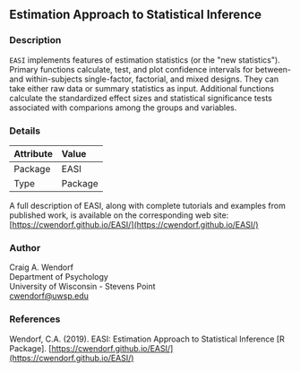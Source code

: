 ## Estimation Approach to Statistical Inference

### Description

`EASI` implements features of estimation statistics (or the "new statistics"). Primary functions calculate, test, and plot confidence intervals for between- and within-subjects single-factor, factorial, and mixed designs. They can take either raw data or summary statistics as input. Additional functions calculate the standardized effect sizes and statistical significance tests associated with comparions among the groups and variables.

### Details

Attribute | Value
:-- | :--
Package | EASI
Type | Package

A full description of EASI, along with complete tutorials and examples from published work, is available on the corresponding web site:
[https://cwendorf.github.io/EASI/](https://cwendorf.github.io/EASI/) 

### Author

Craig A. Wendorf  
Department of Psychology  
University of Wisconsin - Stevens Point  
[cwendorf@uwsp.edu](mailto:cwendorf@uwsp.edu) 

### References

Wendorf, C.A. (2019). EASI: Estimation Approach to Statistical Inference [R Package]. [https://cwendorf.github.io/EASI/](https://cwendorf.github.io/EASI/) 
